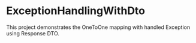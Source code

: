 # ExceptionHandlingWithDto
This project demonstrates the OneToOne mapping with handled Exception using Response DTO.
